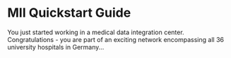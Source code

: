 # MII Quickstart Guide

You just started working in a medical data integration center. Congratulations - you are part of an exciting network encompassing all 36 university hospitals in Germany...
